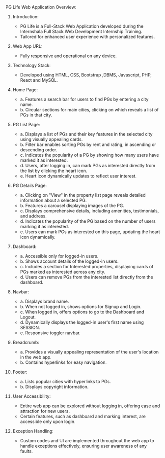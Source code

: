 PG Life Web Application Overview:

1. Introduction:
   - PG Life is a Full-Stack Web Application developed during the Internshala Full Stack Web Development Internship Training.
   - Tailored for enhanced user experience with personalized features.

2. Web App URL:
   - Fully responsive and operational on any device.

3. Technology Stack:
   - Developed using HTML, CSS, Bootstrap ,DBMS, Javascript, PHP, React and MySQL.

4. Home Page:
   - a. Features a search bar for users to find PGs by entering a city name.
   - b. Circular sections for main cities, clicking on which reveals a list of PGs in that city.

5. PG List Page:
   - a. Displays a list of PGs and their key features in the selected city using visually appealing cards.
   - b. Filter bar enables sorting PGs by rent and rating, in ascending or descending order.
   - c. Indicates the popularity of a PG by showing how many users have marked it as interested.
   - d. Users, after logging in, can mark PGs as interested directly from the list by clicking the heart icon.
   - e. Heart icon dynamically updates to reflect user interest.

6. PG Details Page:
   - a. Clicking on "View" in the property list page reveals detailed information about a selected PG.
   - b. Features a carousel displaying images of the PG.
   - c. Displays comprehensive details, including amenities, testimonials, and address.
   - d. Indicates the popularity of the PG based on the number of users marking it as interested.
   - e. Users can mark PGs as interested on this page, updating the heart icon dynamically.

7. Dashboard:
   - a. Accessible only for logged-in users.
   - b. Shows account details of the logged-in users.
   - c. Includes a section for Interested properties, displaying cards of PGs marked as interested across any city.
   - d. Users can remove PGs from the interested list directly from the dashboard.

8. Navbar:
   - a. Displays brand name.
   - b. When not logged in, shows options for Signup and Login.
   - c. When logged in, offers options to go to the Dashboard and Logout.
   - d. Dynamically displays the logged-in user's first name using SESSION.
   - e. Responsive toggler navbar.

9. Breadcrumb:
   - a. Provides a visually appealing representation of the user's location in the web app.
   - b. Contains hyperlinks for easy navigation.

10. Footer:
    - a. Lists popular cities with hyperlinks to PGs.
    - b. Displays copyright information.

11. User Accessibility:
    - Entire web app can be explored without logging in, offering ease and attraction for new users.
    - Certain features, such as dashboard and marking interest, are accessible only upon login.

12. Exception Handling:
    - Custom codes and UI are implemented throughout the web app to handle exceptions effectively, ensuring user awareness of any faults.
